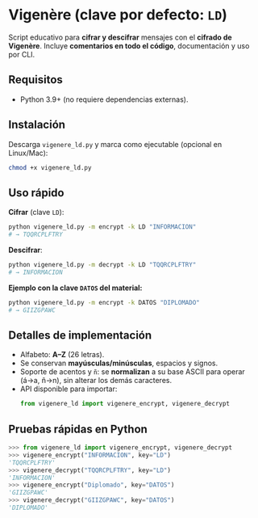 
# Vigenère (clave por defecto: `LD`)

Script educativo para **cifrar y descifrar** mensajes con el **cifrado de Vigenère**.
Incluye **comentarios en todo el código**, documentación y uso por CLI.

## Requisitos
- Python 3.9+ (no requiere dependencias externas).

## Instalación
Descarga `vigenere_ld.py` y marca como ejecutable (opcional en Linux/Mac):

```bash
chmod +x vigenere_ld.py
```

## Uso rápido

**Cifrar** (clave `LD`):
```bash
python vigenere_ld.py -m encrypt -k LD "INFORMACION"
# → TQQRCPLFTRY
```

**Descifrar**:
```bash
python vigenere_ld.py -m decrypt -k LD "TQQRCPLFTRY"
# → INFORMACION
```

**Ejemplo con la clave `DATOS` del material:**
```bash
python vigenere_ld.py -m encrypt -k DATOS "DIPLOMADO"
# → GIIZGPAWC
```

## Detalles de implementación
- Alfabeto: **A–Z** (26 letras).
- Se conservan **mayúsculas/minúsculas**, espacios y signos.
- Soporte de acentos y `ñ`: se **normalizan** a su base ASCII para operar
  (á→a, ñ→n), sin alterar los demás caracteres.
- API disponible para importar:
  ```python
  from vigenere_ld import vigenere_encrypt, vigenere_decrypt
  ```

## Pruebas rápidas en Python

```python
>>> from vigenere_ld import vigenere_encrypt, vigenere_decrypt
>>> vigenere_encrypt("INFORMACION", key="LD")
'TQQRCPLFTRY'
>>> vigenere_decrypt("TQQRCPLFTRY", key="LD")
'INFORMACION'
>>> vigenere_encrypt("Diplomado", key="DATOS")
'GIIZGPAWC'
>>> vigenere_decrypt("GIIZGPAWC", key="DATOS")
'DIPLOMADO'
```
